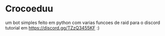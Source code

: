 # Crocoeduu
um bot simples feito em python com varias funcoes de raid para o discord 
tutorial em https://discord.gg/TZzQ3455KF :)
